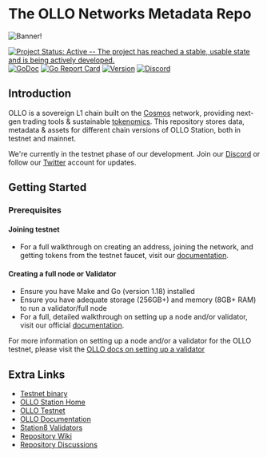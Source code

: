 # The OLLO Networks Metadata Repo

![Banner!](assets/welcome.png)

[![Project Status: Active -- The project has reached a stable, usable
state and is being actively
developed.](https://img.shields.io/badge/repo%20status-Active-green.svg?style=flat-square)](https://www.repostatus.org/#active)
[![GoDoc](https://img.shields.io/badge/godoc-reference-blue?style=flat-square&logo=go)](https://pkg.go.dev/github.com/OllO-Station/ollo/v11)
[![Go Report
Card](https://goreportcard.com/badge/github.com/OLLO-Station/ollo?style=flat-square)](https://goreportcard.com/report/github.com/OllO-Station/ollo/v11)
[![Version](https://img.shields.io/github/tag/OllO-Station/ollo.svg?style=flat-square)](https://github.com/OllO-Station/ollo/releases/latest)
[![Discord](https://badgen.net/badge/icon/discord?icon=discord&label)](https://discord.gg/euGcGgdq7M)

## Introduction

OLLO is a sovereign L1 chain built on the [Cosmos](https://github.com/cosmos) network, providing next-gen trading tools & sustainable [tokenomics](https://docs.ollo.zone/about/tokenomics). This repository stores data, metadata & assets for different chain versions of OLLO Station, both in testnet and mainnet.

We're currently in the testnet phase of our development. Join our [Discord](https://discord.gg/pVCk6BDS) or follow our [Twitter](https://twitter.com/OLLOStation) account for updates.

## Getting Started

### Prerequisites

#### Joining testnet

- For a full walkthrough on creating an address, joining the network, and getting tokens from the testnet faucet, visit our [documentation](https://docs.ollo.zone).

#### Creating a full node or Validator

- Ensure you have Make and Go (version 1.18) installed
- Ensure you have adequate storage (256GB+) and memory (8GB+ RAM) to run a validator/full node
- For a full, detailed walkthrough on setting up a node and/or validator, visit our official [documentation](https://docs.ollo.zone).

For more information on setting up a node and/or a validator for the OLLO testnet, please visit the [OLLO docs on setting up a validator](https://docs.ollo.zone/validators/running_a_node)

## Extra Links

- [Testnet binary](https://github.com/OLLO-Station/ollo)
- [OLLO Station Home](https://ollostation.zone)
- [OLLO Testnet](https://testnet.ollo.zone)
- [OLLO Documentation](https://docs.ollo.zone)
- [Station8 Validators](https://station8.zone)
- [Repository Wiki](https://github.com/OLLO-Station/ollo/wiki)
- [Repository Discussions](https://github.com/OLLO-Station/ollo/discussions)
